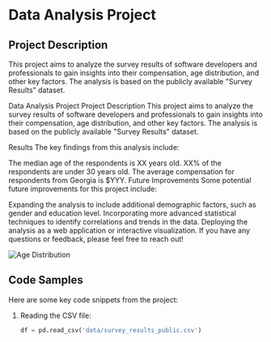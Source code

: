 # Data Analysis Project

## Project Description
This project aims to analyze the survey results of software developers and professionals to gain insights into their compensation, age distribution, and other key factors. The analysis is based on the publicly available "Survey Results" dataset. 

Data Analysis Project
Project Description
This project aims to analyze the survey results of software developers and professionals to gain insights into their compensation, age distribution, and other key factors. The analysis is based on the publicly available "Survey Results" dataset.

Results
The key findings from this analysis include:

The median age of the respondents is XX years old.
XX% of the respondents are under 30 years old.
The average compensation for respondents from Georgia is $YYY.
Future Improvements
Some potential future improvements for this project include:

Expanding the analysis to include additional demographic factors, such as gender and education level.
Incorporating more advanced statistical techniques to identify correlations and trends in the data.
Deploying the analysis as a web application or interactive visualization.
If you have any questions or feedback, please feel free to reach out!

![Age Distribution](age_distribution_in_georgia.png)

## Code Samples
Here are some key code snippets from the project:

1. Reading the CSV file:
   ```python
   df = pd.read_csv('data/survey_results_public.csv')
